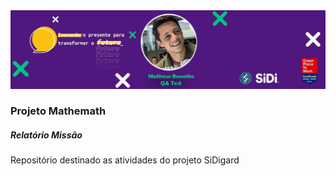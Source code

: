 <img src=".\mathemath\mathemath\img\header.png"/>

### Projeto Mathemath
##### Relatório Missão

Repositório destinado as atividades do projeto SiDigard


